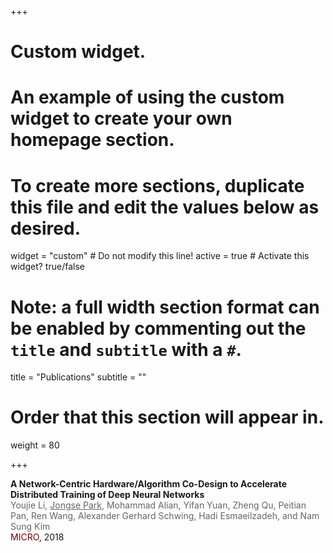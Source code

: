 +++
# Custom widget.
# An example of using the custom widget to create your own homepage section.
# To create more sections, duplicate this file and edit the values below as desired.
widget = "custom"  # Do not modify this line!
active = true  # Activate this widget? true/false

# Note: a full width section format can be enabled by commenting out the `title` and `subtitle` with a `#`.
title = "Publications"
subtitle = ""

# Order that this section will appear in.
weight = 80

+++

**A Network-Centric Hardware/Algorithm Co-Design to Accelerate Distributed Training of Deep Neural Networks**   
<span style="color:#666666">Youjie Li, <u>Jongse Park</u>, Mohammad Alian, Yifan Yuan, Zheng Qu, Peitian Pan, Ren Wang, Alexander Gerhard Schwing, Hadi Esmaeilzadeh, and Nam Sung Kim</span>   
<span style="color:#770001;">MICRO</span>, 2018  
<a href="files/paper/2018-micro-inceptionn.pdf"><i class="far fa-file-pdf"></i></a>
<a href="files/slide/2018-micro-inceptionn.pdf"><i class="far fa-file-powerpoint"></i></a>

